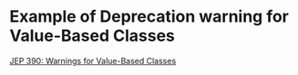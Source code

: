 # Example of Deprecation warning for Value-Based Classes

[JEP 390: Warnings for Value-Based Classes]((https://openjdk.java.net/jeps/390))